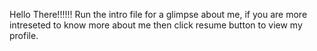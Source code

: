 Hello There!!!!!!
Run the intro file for a glimpse about me, if you are more intreseted to know more about me then click resume button to view my profile.
